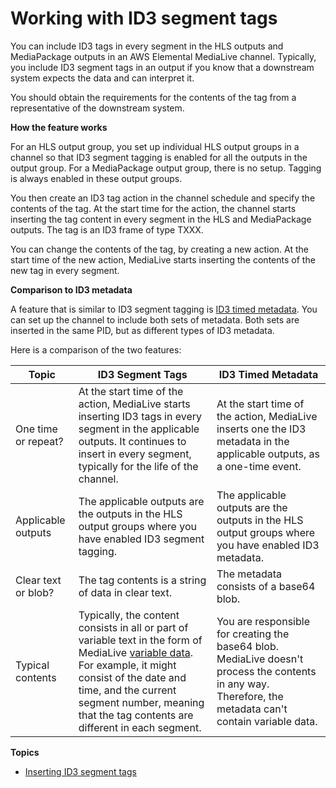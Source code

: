 # Working with ID3 segment tags<a name="id3-segment-tag"></a>

You can include ID3 tags in every segment in the HLS outputs and MediaPackage outputs in an AWS Elemental MediaLive channel\. Typically, you include ID3 segment tags in an output if you know that a downstream system expects the data and can interpret it\.

You should obtain the requirements for the contents of the tag from a representative of the downstream system\.

**How the feature works**

For an HLS output group, you set up individual HLS output groups in a channel so that ID3 segment tagging is enabled for all the outputs in the output group\. For a MediaPackage output group, there is no setup\. Tagging is always enabled in these output groups\.

You then create an ID3 tag action in the channel schedule and specify the contents of the tag\. At the start time for the action, the channel starts inserting the tag content in every segment in the HLS and MediaPackage outputs\. The tag is an ID3 frame of type TXXX\. 

You can change the contents of the tag, by creating a new action\. At the start time of the new action, MediaLive starts inserting the contents of the new tag in every segment\.

**Comparison to ID3 metadata**

A feature that is similar to ID3 segment tagging is [ID3 timed metadata](id3-metadata.md)\. You can set up the channel to include both sets of metadata\. Both sets are inserted in the same PID, but as different types of ID3 metadata\.

Here is a comparison of the two features:


| Topic | ID3 Segment Tags | ID3 Timed Metadata | 
| --- | --- | --- | 
| One time or repeat? | At the start time of the action, MediaLive starts inserting ID3 tags in every segment in the applicable outputs\. It continues to insert in every segment, typically for the life of the channel\. |  At the start time of the action, MediaLive inserts one the ID3 metadata in the applicable outputs, as a one\-time event\.  | 
| Applicable outputs | The applicable outputs are the outputs in the HLS output groups where you have enabled ID3 segment tagging\. | The applicable outputs are the outputs in the HLS output groups where you have enabled ID3 metadata\. | 
| Clear text or blob? |  The tag contents is a string of data in clear text\.   |  The metadata consists of a base64 blob\.   | 
| Typical contents |  Typically, the content consists in all or part of variable text in the form of MediaLive [variable data](variable-data-identifiers.md)\. For example, it might consist of the date and time, and the current segment number, meaning that the tag contents are different in each segment\.  |  You are responsible for creating the base64 blob\. MediaLive doesn't process the contents in any way\. Therefore, the metadata can't contain variable data\.  | 

**Topics**
+ [Inserting ID3 segment tags](id3-segment-enable.md)
